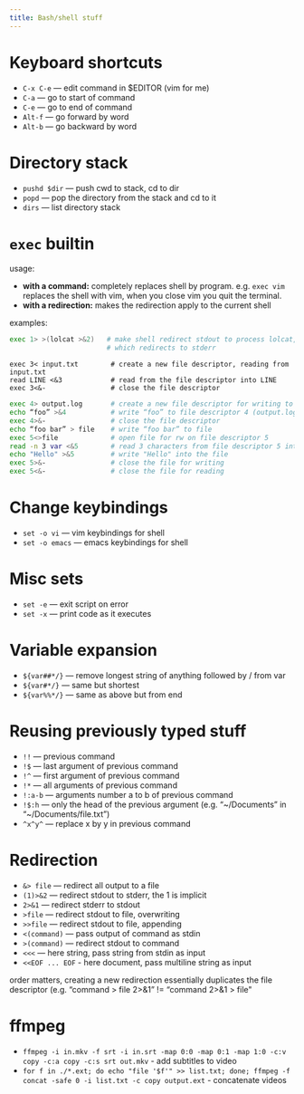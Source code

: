 ```yaml
---
title: Bash/shell stuff
---
```


# Keyboard shortcuts
* `C-x C-e` — edit command in $EDITOR (vim for me)
* `C-a` — go to start of command
* `C-e` — go to end of command
* `Alt-f` — go forward by word
* `Alt-b` — go backward by word

# Directory stack
* `pushd $dir` — push cwd to stack, cd to dir
* `popd` — pop the directory from the stack and cd to it
* `dirs` — list directory stack

# `exec` builtin
usage:

* **with a command:** completely replaces shell by program. e.g. `exec vim` replaces the shell with vim, when you close vim you quit the terminal.
* **with a redirection:** makes the redirection apply to the current shell

examples:

```bash
exec 1> >(lolcat >&2)   # make shell redirect stdout to process lolcat, 
                        # which redirects to stderr
```

```
exec 3< input.txt        # create a new file descriptor, reading from input.txt
read LINE <&3            # read from the file descriptor into LINE
exec 3<&-                # close the file descriptor
```

```bash
exec 4> output.log       # create a new file descriptor for writing to output.log
echo “foo” >&4           # write “foo” to file descriptor 4 (output.log)
exec 4>&-                # close the file descriptor
echo “foo bar” > file    # write “foo bar” to file
exec 5<>file             # open file for rw on file descriptor 5
read -n 3 var <&5        # read 3 characters from file descriptor 5 into var
echo "Hello" >&5         # write "Hello" into the file
exec 5>&-                # close the file for writing
exec 5<&-                # close the file for reading
```

# Change keybindings
* `set -o vi` — vim keybindings for shell
* `set -o emacs` — emacs keybindings for shell

# Misc sets
* `set -e` — exit script on error
* `set -x` — print code as it executes

# Variable expansion
* `${var##*/}` — remove longest string of anything followed by / from var
* `${var#*/}` — same but shortest
* `${var%%*/}` — same as above but from end

# Reusing previously typed stuff
* `!!` — previous command
* `!$` — last argument of previous command
* `!^` — first argument of previous command
* `!*` — all arguments of previous command
* `!:a-b` — arguments number a to b of previous command
* `!$:h` — only the head of the previous argument (e.g. “~/Documents” in “~/Documents/file.txt”)
* `^x^y^` — replace x by y in previous command

# Redirection
* `&> file` — redirect all output to a file
* `(1)>&2` — redirect stdout to stderr, the 1 is implicit
* `2>&1` — redirect stderr to stdout
* `>file` — redirect stdout to file, overwriting
* `>>file` — redirect stdout to file, appending
* `<(command)` — pass output of command as stdin
* `>(command)` — redirect stdout to command
* `<<<` — here string, pass string from stdin as input
* `<<EOF ... EOF` - here document, pass multiline string as input

order matters, creating a new redirection essentially duplicates the file descriptor (e.g. “command > file 2>&1” != “command 2>&1 > file"

# ffmpeg
* `ffmpeg -i in.mkv -f srt -i in.srt -map 0:0 -map 0:1 -map 1:0 -c:v copy -c:a copy -c:s srt out.mkv` - add subtitles to video
* `for f in ./*.ext; do echo "file '$f'" >> list.txt; done; ffmpeg -f concat -safe 0 -i list.txt -c copy output.ext` - concatenate videos
